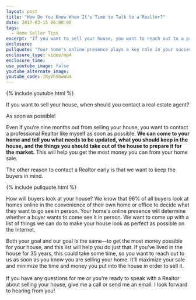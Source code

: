 ```yaml
---
layout: post
title: "How Do You Know When It's Time to Talk to a Realtor?"
date: 2017-03-15 06:00:00
tags:
  - Home Seller Tips
excerpt: "If you want to sell your house, you want to reach out to a professional Realtor as soon as possible. Here's why."
enclosure:
pullquote: "Your home's online presence plays a key role in your success."
enclosure_type: video/mp4
enclosure_time:
use_youtube_image: false
youtube_alternate_image:
youtube_code: IRyVhShwWu4
---
```



{% include youtube.html %}

If you want to sell your house, when should you contact a real estate agent?

As soon as possible!

Even if you're nine months out from selling your house, you want to contact a professional Realtor like myself as soon as possible. **We can come to your home and tell you what needs to be updated, what you should keep in the house, and the things you should take out of the house to prepare it for the market.** This will help you get the most money you can from your home sale.

The other reason to contact a Realtor early is that we want to keep the buyers in mind.

{% include pullquote.html %}

How will buyers look at your house? We know that 96% of all buyers look at homes online in the convenience of their own home or office to decide what they want to go see in person. Your home's online presence will determine whether a buyer wants to come see it in person. We want to come up with a list of things we can do to make your house look as perfect as possible on the Internet.

Both your goal and our goal is the same—to get the most money possible for your house, and this list will help you do just that. If you've lived in the house for 35 years, this could take some time, so you want to reach out to us as soon as you know you are selling your home. It'll maximize your sale and minimize the time and money you put into the house in order to sell it.
<br>
<br>If you have any questions for me or you're ready to speak with a Realtor about selling your house, give me a call or send me an email. I look forward to hearing from you!